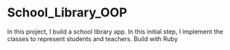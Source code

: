 # School_Library_OOP
In this project, I build a school library app. In this initial step, I implement the classes to represent students and teachers. Build with Ruby

